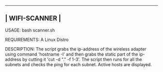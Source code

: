 ----------------------------------------------------------------------------------------------------------------------------------
|                                                     WIFI-SCANNER                                                               |
-----------------------------------------------------------------------------------------------------------------------------------

USAGE:
bash scanner.sh

REQUIREMENTS:
A Linux Distro

DESCRIPTION:
The script grabs the ip-address of the wireless adapter using command 'hostname -I' and then grabs the static part of the ip-
address by cutting it 'cut -d "." -f 1-3'.
The script then runs for all the subnets and checks the ping for each subnet.
Active hosts are displayed.
